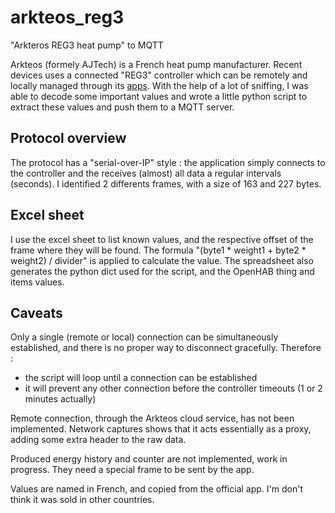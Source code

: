# arkteos_reg3
"Arkteros REG3 heat pump" to MQTT

Arkteos (formely AJTech) is a French heat pump manufacturer.
Recent devices uses a connected "REG3" controller which can be remotely and locally managed through its 
[apps](https://espaceclientarkteos.arkteos.com/mes-applications/). 
With the help of a lot of sniffing, I was able to decode some important values and wrote a little python script to extract these values and push them to a MQTT server.

## Protocol overview
The protocol has a "serial-over-IP" style : the application simply connects to the controller and the receives (almost) all data a regular intervals (seconds).
I identified 2 differents frames, with a size of 163 and 227 bytes.

## Excel sheet
I use the excel sheet to list known values, and the respective offset of the frame where they will be found. 
The formula "(byte1 \* weight1 + byte2 \* weight2) / divider" is applied to calculate the value.
The spreadsheet also generates the python dict used for the script, and the OpenHAB thing and items values.

## Caveats
Only a single (remote or local) connection can be simultaneously established, and there is no proper way to disconnect gracefully. Therefore :
 - the script will loop until a connection can be established
 - it will prevent any other connection before the controller timeouts (1 or 2 minutes actually)

Remote connection, through the Arkteos cloud service, has not been implemented. Network captures shows that it acts essentially as a proxy, adding some extra header to the raw data.

Produced energy history and counter are not implemented, work in progress. They need a special frame to be sent by the app.

Values are named in French, and copied from the official app. I'm don't think it was sold in other countries.
